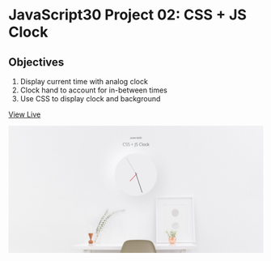 # JavaScript30 Project 02: CSS + JS Clock

## Objectives
1. Display current time with analog clock
2. Clock hand to account for in-between times
3. Use CSS to display clock and background

[View Live](https://yishuenlo.github.io/js30-clock/)

![screenshot](https://raw.githubusercontent.com/yishuenlo/js30-clock/gh-pages/img/screenshot.png)
